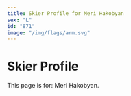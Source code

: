 ```yaml
---
title: Skier Profile for Meri Hakobyan
sex: "L"
id: "871"
image: "/img/flags/arm.svg" 
---
```


# Skier Profile

This page is for: Meri Hakobyan.
    